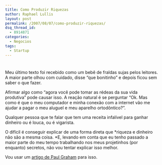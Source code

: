 ```yaml
---
title: Como Produzir Riquezas
author: Raphael Lullis
layout: post
permalink: /2007/08/07/como-produzir-riquezas/
dsq_thread_id:
  - 8914871
categories:
  - Negocios
tags:
  - Startup
---
```

# 

Meu último texto foi recebido como um bebê de fraldas sujas pelos leitores. A maior parte olhou com cuidado, disse “que bonitinho” e depois ficou sem saber o que fazer.

Afirmar algo como “agora você pode tomar as rédeas da sua vida produtiva” pode causar isso. A reação natural é se perguntar “Ok. Mas como é que o meu computador e minha conexão com a internet vão me ajudar a pagar o meu aluguel e meu aparelho ortodôntico?”.

Qualquer pessoa que te falar que tem uma receita infalível para ganhar dinheiro ou é louca, ou é vigarista.

O difícil é conseguir explicar de uma forma direta que *riqueza e dinheiro não são a mesma coisa. *E, levando em conta que eu tenho passado a maior parte do meu tempo trabalhando nos meus projetinhos (por enquanto) secretos, não vou tentar explicar isso melhor.

Vou usar um [artigo de Paul Graham][1] para isso.

 [1]: http://lullis.infogami.com/pg/Wealth "Como Produzir Riquezas"